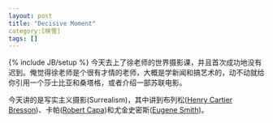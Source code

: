 ```yaml
---
layout: post
title: "Decisive Moment"
category:[映雪] 
tags: []
---
```

{% include JB/setup %}
今天去上了徐老师的世界摄影课，并且首次成功地没有迟到。俺觉得徐老师是个很有才情的老师，大概是学新闻和搞艺术的，动不动就给你引用一个莎士比亚和桑塔格，或者介绍一部苏联电影。

今天讲的是写实主义摄影(Surrealism)，其中讲到布列松([Henry Cartier Bresson])、卡帕([Robert Capa])和尤金史密斯([Eugene Smith])。

[Henry Cartier Bresson]:http://www.magnumphotos.com/Archive/C.aspx?VP=XSpecific_MAG.PhotographerDetail_VPage&l1=0&pid=2K7O3R14T1LX&nm=Henri%20Cartier%20-%20Bresson

[Robert Capa]:http://www.magnumphotos.com/Archive/C.aspx?VP=XSpecific_MAG.PhotographerDetail_VPage&l1=0&pid=2K7O3R14YQNW&nm=Robert%20Capa

[Eugene Smith]:http://www.magnumphotos.com/Archive/C.aspx?VP=XSpecific_MAG.PhotographerDetail_VPage&l1=0&pid=2K7O3R139C2T&nm=W.%20Eugene%20Smith
